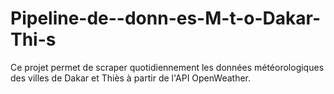 # Pipeline-de--donn-es-M-t-o-Dakar-Thi-s
Ce projet permet de scraper quotidiennement les données météorologiques des villes de Dakar et Thiès à partir de l'API OpenWeather.
